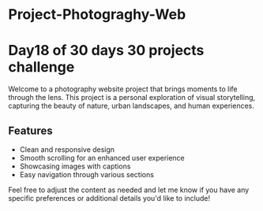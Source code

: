 # Project-Photograghy-Web
# Day18 of 30 days 30 projects challenge

Welcome to a photography website project that brings moments to life through the lens.
This project is a personal exploration of visual storytelling, capturing the beauty of nature, urban landscapes, and human experiences.

## Features
- Clean and responsive design
- Smooth scrolling for an enhanced user experience
- Showcasing images with captions
- Easy navigation through various sections


Feel free to adjust the content as needed and let me know if you have any specific preferences or additional details you'd like to include!



